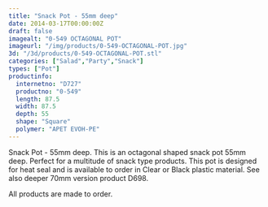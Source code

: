 ```yaml
---
title: "Snack Pot - 55mm deep"
date: 2014-03-17T00:00:00Z
draft: false
imagealt: "0-549 OCTAGONAL POT"
imageurl: "/img/products/0-549-OCTAGONAL-POT.jpg"
3d: "/3d/products/0-549-OCTAGONAL-POT.stl"
categories: ["Salad","Party","Snack"]
types: ["Pot"]
productinfo:
  internetno: "D727"
  productno: "0-549"
  length: 87.5
  width: 87.5
  depth: 55
  shape: "Square"
  polymer: "APET EVOH-PE"
---
```

Snack Pot - 55mm deep. This is an octagonal shaped snack pot 55mm deep. Perfect for a multitude of snack type products. This pot is designed for heat seal and is available to order in Clear or Black plastic material. See also deeper 70mm version product D698.

All products are made to order.